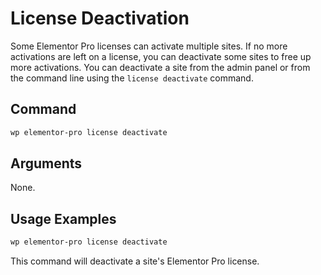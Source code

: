# License Deactivation

<Badge type="tip" vertical="top" text="Elementor Pro" /> <Badge type="warning" vertical="top" text="Advanced" />

Some Elementor Pro licenses can activate multiple sites. If no more activations are left on a license, you can deactivate some sites to free up more activations. You can deactivate a site from the admin panel or from the command line using the `license deactivate` command.

## Command

```bash
wp elementor-pro license deactivate
```

## Arguments

None.

## Usage Examples

```bash
wp elementor-pro license deactivate
```

This command will deactivate a site's Elementor Pro license.
